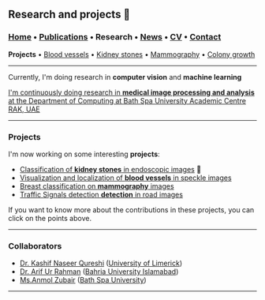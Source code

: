 ## Research and projects 📓
###  [Home](/index) • [Publications](/publications) • Research • [News](/news) • [CV](/brief_cv)  • [Contact](/contact)
**Projects** • [Blood vessels](/bloodvessels) • [Kidney stones](/kidneystones) • [Mammography](/mammography) • [Colony growth](/colonygrowth)

--- 

Currently, I'm doing research in **computer vision** and **machine learning** 
<a href="https://scholar.google.com/citations?user=u06UNxwAAAAJ&hl=en" target="_blank">

I'm continuously doing research in **medical image processing and analysis** at the Department of Computing at <a href="https://bathspa.ae/" target="_blank">Bath Spa University Academic Centre RAK, UAE</a> 


  
---
  
### Projects


I'm now working on some interesting **projects**:
*  [Classification of **kidney stones** in endoscopic images](kidneystones) 📌
*  [Visualization and localization of **blood vessels** in speckle images](bloodvessels)
*  [Breast classification on **mammography** images](mammography)
*  [Traffic Signals detection **detection** in road images](detection)

If you want to know more about the contributions in these projects, you can click on the points above.

---

### Collaborators

* <a href="https://scholar.google.com.my/citations?user=yENEwuoAAAAJ&hl=en&oi=sra" target="_blank">Dr. Kashif Naseer Qureshi</a> (<a href="https://www.ul.ie/" target="_blank">University of Limerick</a>)
* <a href="https://scholar.google.com.my/citations?user=eN_hGTkAAAAJ&hl=en&oi=ao" target="_blank">Dr. Arif Ur Rahman</a> (<a href="https://www.bahria.edu.pk/" target="_blank">Bahria University Islamabad</a>)
* <a href="https://scholar.google.com.my/citations?user=DAqP_2wAAAAJ&hl=en&oi=ao" target="_blank">Ms.Anmol Zubair</a> (<a href="https://bathspa.ae/" target="_blank">Bath Spa University</a>)

---

